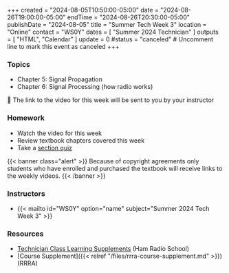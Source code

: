 +++
created = "2024-08-05T10:50:00-05:00"
date = "2024-08-26T19:00:00-05:00"
endTime = "2024-08-26T20:30:00-05:00"
publishDate = "2024-08-05"
title = "Summer Tech Week 3"
location = "Online"
contact = "WS0Y"
dates = [ "Summer 2024 Technician" ]
outputs = [ "HTML", "Calendar" ]
update = 0
#status = "canceled"	# Uncomment line to mark this event as canceled	
+++
### Topics

* Chapter 5: Signal Propagation
* Chapter 6: Signal Processing (how radio works)

:vhs: The link to the video for this week will be sent to you by your
instructor

### Homework

* Watch the video for this week
* Review textbook chapters covered this week
* Take a [section quiz](https://www.hamradioschool.com/tech-quizzes)

{{< banner class="alert" >}}
Because of copyright agreements only students who have enrolled and
purchased the textbook will receive links to the weekly videos.
{{< /banner >}}

### Instructors

* {{< mailto id="WS0Y" option="name" subject="Summer 2024 Tech Week 3" >}}

### Resources

* [Technician Class Learning Supplements](https://www.hamradioschool.com/technician-learning) (Ham Radio School)
* [Course Supplement]({{< relref "/files/rrra-course-supplement.md" >}}) (RRRA)
